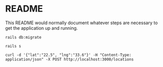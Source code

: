 # README

This README would normally document whatever steps are necessary to get the
application up and running.

`rails db:migrate`


`rails s`


`curl -d '{"lat":"22.5", "lng":"33.6"}' -H "Content-Type: application/json" -X POST http://localhost:3000/locations`
